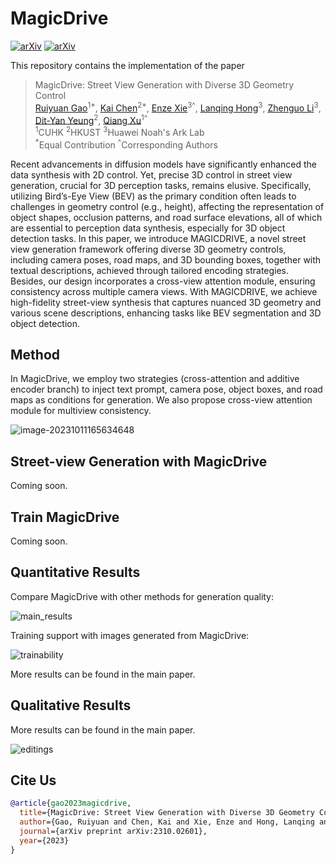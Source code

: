 # MagicDrive

[![arXiv](https://img.shields.io/badge/arXiv-2310.02601-b31b1b.svg?style=plastic)](https://arxiv.org/abs/2310.02601) [![arXiv](https://img.shields.io/badge/Web-MagicDrive-blue.svg?style=plastic)](https://gaoruiyuan.com/magicdrive/)


This repository contains the implementation of the paper 

> MagicDrive: Street View Generation with Diverse 3D Geometry Control <br>
> [Ruiyuan Gao](https://gaoruiyuan.com/)<sup>1\*</sup>, [Kai Chen](https://kaichen1998.github.io/)<sup>2\*</sup>, [Enze Xie](https://xieenze.github.io/)<sup>3^</sup>, [Lanqing Hong](https://scholar.google.com.sg/citations?user=2p7x6OUAAAAJ&hl=en)<sup>3</sup>, [Zhenguo Li](https://scholar.google.com/citations?user=XboZC1AAAAAJ&hl=en)<sup>3</sup>, [Dit-Yan Yeung](https://sites.google.com/view/dyyeung)<sup>2</sup>, [Qiang Xu](https://cure-lab.github.io/)<sup>1^</sup><br>
> <sup>1</sup>CUHK <sup>2</sup>HKUST <sup>3</sup>Huawei Noah's Ark Lab <br>
> <sup>\*</sup>Equal Contribution <sup>^</sup>Corresponding Authors

Recent advancements in diffusion models have significantly enhanced the data synthesis with 2D control. Yet, precise 3D control in street view generation, crucial for 3D perception tasks, remains elusive. Specifically, utilizing Bird’s-Eye View (BEV) as the primary condition often leads to challenges in geometry control (e.g., height), affecting the representation of object shapes, occlusion patterns, and road surface elevations, all of which are essential to perception data synthesis, especially for 3D object detection tasks. In this paper, we introduce MAGICDRIVE, a novel street view generation framework offering diverse 3D geometry controls, including camera poses, road maps, and 3D bounding boxes, together with textual descriptions, achieved through tailored encoding strategies. Besides, our design incorporates a cross-view attention module, ensuring consistency across multiple camera views. With MAGICDRIVE, we achieve high-fidelity street-view synthesis that captures nuanced 3D geometry and various scene descriptions, enhancing tasks like BEV segmentation and 3D object detection.

## Method

In MagicDrive, we employ two strategies (cross-attention and additive encoder branch) to inject text prompt, camera pose, object boxes, and road maps as conditions for generation. We also propose cross-view attention module for multiview consistency.

![image-20231011165634648](./assets/overview.png)

## Street-view Generation with MagicDrive

Coming soon.

## Train MagicDrive

Coming soon.

## Quantitative Results

Compare MagicDrive with other methods for generation quality:

![main_results](./assets/main_results.png)

Training support with images generated from MagicDrive:

![trainability](./assets/trainability.png)

More results can be found in the main paper.

## Qualitative Results

More results can be found in the main paper.

![editings](./assets/editings.png)

## Cite Us

```bibtex
@article{gao2023magicdrive,
  title={MagicDrive: Street View Generation with Diverse 3D Geometry Control},
  author={Gao, Ruiyuan and Chen, Kai and Xie, Enze and Hong, Lanqing and Li, Zhenguo and Yeung, Dit-Yan and Xu, Qiang},
  journal={arXiv preprint arXiv:2310.02601},
  year={2023}
}
```

